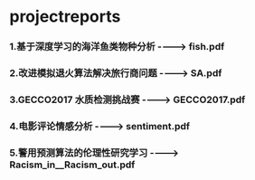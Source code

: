 # projectreports
### 1.基于深度学习的海洋鱼类物种分析 ----> fish.pdf
### 2.改进模拟退火算法解决旅行商问题 ----> SA.pdf
### 3.GECCO2017 水质检测挑战赛 ----> GECCO2017.pdf
### 4.电影评论情感分析 ----> sentiment.pdf
### 5.警用预测算法的伦理性研究学习 ----> Racism_in__Racism_out.pdf
